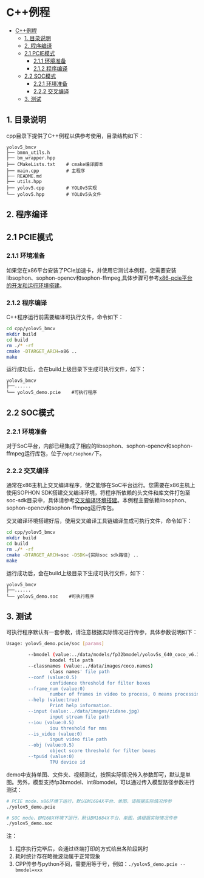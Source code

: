# C++例程
- [C++例程](#c例程)
  - [1. 目录说明](#1-目录说明)
  - [2. 程序编译](#2-程序编译)
  - [2.1 PCIE模式](#21-pcie模式)
    - [2.1.1 环境准备](#211-环境准备)
    - [2.1.2 程序编译](#212-程序编译)
  - [2.2 SOC模式](#22-soc模式)
    - [2.2.1 环境准备](#221-环境准备)
    - [2.2.2 交叉编译](#222-交叉编译)
  - [3. 测试](#3-测试)

## 1. 目录说明

​cpp目录下提供了C++例程以供参考使用，目录结构如下：

```
yolov5_bmcv
├── bmnn_utils.h
├── bm_wrapper.hpp
├── CMakeLists.txt    # cmake编译脚本
├── main.cpp          # 主程序
├── README.md
├── utils.hpp
├── yolov5.cpp        # YOLOv5实现
└── yolov5.hpp        # YOLOv5头文件

```

## 2. 程序编译

## 2.1 PCIE模式

### 2.1.1 环境准备

如果您在x86平台安装了PCIe加速卡，并使用它测试本例程，您需要安装libsophon、sophon-opencv和sophon-ffmpeg,具体步骤可参考[x86-pcie平台的开发和运行环境搭建](../../docs/Environment_Install_Guide.md#2-x86-pcie平台的开发和运行环境搭建)。

### 2.1.2 程序编译

​C++程序运行前需要编译可执行文件，命令如下：

```bash
cd cpp/yolov5_bmcv
mkdir build
cd build
rm ./* -rf
cmake -DTARGET_ARCH=x86 ..
make
```

​运行成功后，会在build上级目录下生成可执行文件，如下：

```
yolov5_bmcv
├──......
└── yolov5_demo.pcie    #可执行程序
```

## 2.2 SOC模式

### 2.2.1 环境准备

对于SoC平台，内部已经集成了相应的libsophon、sophon-opencv和sophon-ffmpeg运行库包，位于`/opt/sophon/`下。

### 2.2.2 交叉编译

通常在x86主机上交叉编译程序，使之能够在SoC平台运行。您需要在x86主机上使用SOPHON SDK搭建交叉编译环境，将程序所依赖的头文件和库文件打包至soc-sdk目录中，具体请参考[交叉编译环境搭建](../../docs/Environment_Install_Guide.md#31-交叉编译环境搭建)。本例程主要依赖libsophon、sophon-opencv和sophon-ffmpeg运行库包。

交叉编译环境搭建好后，使用交叉编译工具链编译生成可执行文件，命令如下：

```bash
cd cpp/yolov5_bmcv
mkdir build
cd build
rm ./* -rf
cmake -DTARGET_ARCH=soc -DSDK={实际soc sdk路径} ..
make
```

​运行成功后，会在build上级目录下生成可执行文件，如下：

```
yolov5_bmcv
├──......
└── yolov5_demo.soc    #可执行程序
```



## 3. 测试

可执行程序默认有一套参数，请注意根据实际情况进行传参，具体参数说明如下：

```bash
Usage: yolov5_demo.pcie/soc [params]

        --bmodel (value:../data/models/fp32bmodel/yolov5s_640_coco_v6.1_3output_fp32_1b.bmodel)
                bmodel file path
        --classnames (value:../data/images/coco.names)
                class names' file path
        --conf (value:0.5)
                confidence threshold for filter boxes
        --frame_num (value:0)
                number of frames in video to process, 0 means processing all frames
        --help (value:true)
                Print help information.
        --input (value:../data/images/zidane.jpg)
                input stream file path
        --iou (value:0.5)
                iou threshold for nms
        --is_video (value:0)
                input video file path
        --obj (value:0.5)
                object score threshold for filter boxes
        --tpuid (value:0)
                TPU device id
```

​demo中支持单图、文件夹、视频测试，按照实际情况传入参数即可，默认是单图。另外，模型支持fp3bmodel、int8bmodel，可以通过传入模型路径参数进行测试：

```bash
# PCIE mode、x86环境下运行，默认BM1684X平台、单图，请根据实际情况传参
./yolov5_demo.pcie  

# SOC mode、BM168X环境下运行，默认BM1684X平台、单图，请根据实际情况传参
./yolov5_demo.soc  
```

注：

1. 程序执行完毕后，会通过终端打印的方式给出各阶段耗时
2. 耗时统计存在略微波动属于正常现象
3. CPP传参与python不同，需要用等于号，例如：`./yolov5_demo.pcie --bmodel=xxx`